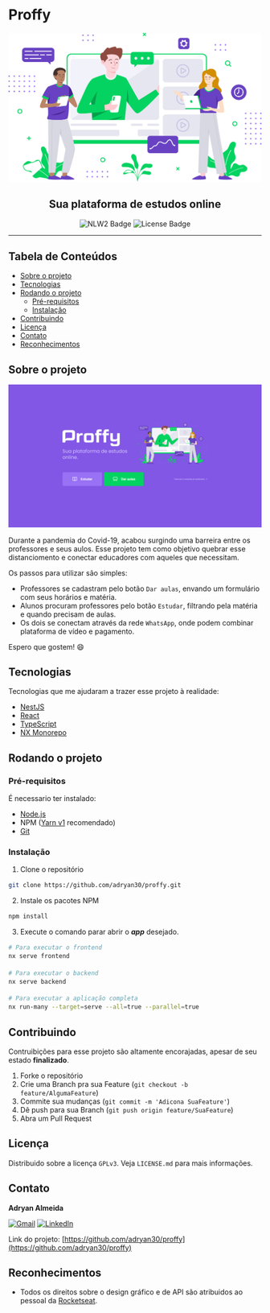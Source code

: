 # Proffy <!-- omit in toc -->

<div align="center">

![Proffy Landing](./assets/landing.svg)

## Sua plataforma de estudos online <!-- omit in toc -->

![NLW2 Badge](https://img.shields.io/badge/NLW2-Rocketseat-blueviolet?style=for-the-badge&logo=skyliner&logoColor=white)
![License Badge](https://img.shields.io/github/license/adryan30/proffy?logo=gnu&style=for-the-badge)

</div>

---

## Tabela de Conteúdos <!-- omit in toc -->

- [Sobre o projeto](#sobre-o-projeto)
- [Tecnologias](#tecnologias)
- [Rodando o projeto](#rodando-o-projeto)
  - [Pré-requisitos](#pré-requisitos)
  - [Instalação](#instalação)
- [Contribuindo](#contribuindo)
- [Licença](#licença)
- [Contato](#contato)
- [Reconhecimentos](#reconhecimentos)

<!-- ABOUT THE PROJECT -->

## Sobre o projeto

[![Proffy][product-screenshot]]()

Durante a pandemia do Covid-19, acabou surgindo uma barreira entre os professores e seus aulos. Esse projeto tem como objetivo quebrar esse distanciomento e conectar educadores com aqueles que necessitam.

Os passos para utilizar são simples:

- Professores se cadastram pelo botão `Dar aulas`, envando um formulário com seus horários e matéria.
- Alunos procuram professores pelo botão `Estudar`, filtrando pela matéria e quando precisam de aulas.
- Os dois se conectam através da rede `WhatsApp`, onde podem combinar plataforma de vídeo e pagamento.

Espero que gostem! 😄

## Tecnologias

Tecnologias que me ajudaram a trazer esse projeto à realidade:

- [NestJS](https://nestjs.com/)
- [React](https://pt-br.reactjs.org/)
- [TypeScript](https://www.typescriptlang.org/)
- [NX Monorepo](https://nx.dev/react)

<!-- GETTING STARTED -->

## Rodando o projeto

### Pré-requisitos

É necessario ter instalado:

- [Node.js](https://nodejs.org/)
- NPM ([Yarn v1](https://classic.yarnpkg.com/lang/en/) recomendado)
- [Git](https://git-scm.com/)

### Instalação

1. Clone o repositório

```sh
git clone https://github.com/adryan30/proffy.git
```

2. Instale os pacotes NPM

```sh
npm install
```

3. Execute o comando parar abrir o **_app_** desejado.

```sh
# Para executar o frontend
nx serve frontend

# Para executar o backend
nx serve backend

# Para executar a aplicação completa
nx run-many --target=serve --all=true --parallel=true

```

<!-- CONTRIBUTING -->

## Contribuindo

Contruibições para esse projeto são altamente encorajadas, apesar de seu estado **finalizado**.

1. Forke o repositório
2. Crie uma Branch pra sua Feature (`git checkout -b feature/AlgumaFeature`)
3. Commite sua mudanças (`git commit -m 'Adicona SuaFeature'`)
4. Dê push para sua Branch (`git push origin feature/SuaFeature`)
5. Abra um Pull Request

<!-- LICENSE -->

## Licença

Distribuido sobre a licença `GPLv3`. Veja `LICENSE.md` para mais informações.

<!-- CONTACT -->

## Contato

**Adryan Almeida**

[![Gmail][gmail-shield]][gmail-url]
[![LinkedIn][linkedin-shield]][linkedin-url]

Link do projeto: [https://github.com/adryan30/proffy](https://github.com/adryan30/proffy)

<!-- ACKNOWLEDGEMENTS -->

## Reconhecimentos

- Todos os direitos sobre o design gráfico e de API são atribuidos ao pessoal da [Rocketseat](https://github.com/Rocketseat).

<!-- MARKDOWN LINKS & IMAGES -->

[gmail-shield]: https://img.shields.io/badge/email-red?logo=gmail&style=for-the-badge&colorB=555
[gmail-url]: mailto:adryan.software@gmail.com
[linkedin-shield]: https://img.shields.io/badge/-LinkedIn-black.svg?style=for-the-badge&logo=linkedin&colorB=555
[linkedin-url]: https://linkedin.com/in/adryanalmeida
[product-screenshot]: ./assets/landing.png
